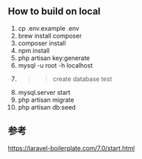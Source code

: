 ## How to build on local
1. cp .env.example .env
2. brew install composer
3. composer install
4. npm install
5. php artisan key:generate
6. mysql -u root -h localhost
7. >> create database test
8. mysql.server start
9. php artisan migrate
10. php artisan db:seed




## 参考
https://laravel-boilerplate.com/7.0/start.html
